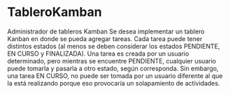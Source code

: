 # TableroKamban
Administrador de tableros Kamban
Se desea implementar un tablero Kanban en donde se pueda agregar tareas. Cada tarea puede
tener distintos estados (al menos se deben considerar los estados PENDIENTE, EN CURSO y
FINALIZADA). Una tarea es creada por un usuario determinado, pero mientras se encuentre
PENDIENTE, cualquier usuario puede tomarla y pasarla a otro estado, según corresponda. Sin
embargo, una tarea EN CURSO, no puede ser tomada por un usuario diferente al que la está
realizando porque eso provocaría un solapamiento de actividades. 
